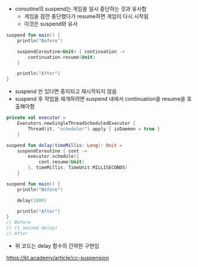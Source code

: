 - coroutine의 suspend는 게임을 일시 중단하는 것과 유사함
	- 게임을 잠깐 중단했다가 resume하면 게임이 다시 시작됨
	- 이것은 suspend와 유사

```kotlin
suspend fun main() {
    println("Before")

    suspendCoroutine<Unit> { continuation ->
        continuation.resume(Unit)
    }

    println("After")
}
```
- suspend 만 있다면 중지되고 재시작되지 않음
- suspend 후 작업을 재개하려면 suspend 내에서 continuation을 resume을 호출해야함

```kotlin
private val executor =
    Executors.newSingleThreadScheduledExecutor {
        Thread(it, "scheduler").apply { isDaemon = true }
    }

suspend fun delay(timeMillis: Long): Unit =
    suspendCoroutine { cont ->
        executor.schedule({
            cont.resume(Unit)
        }, timeMillis, TimeUnit.MILLISECONDS)
    }

suspend fun main() {
    println("Before")

    delay(1000)

    println("After")
}
// Before
// (1 second delay)
// After
```
- 위 코드는 delay 함수의 간략한 구현임



https://kt.academy/article/cc-suspension